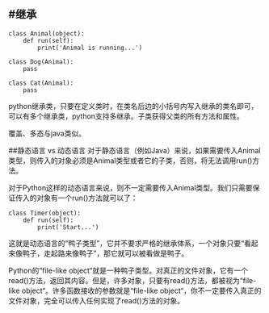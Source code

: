 #继承
---------------
    class Animal(object):
        def run(self):
            print('Animal is running...')

    class Dog(Animal):
        pass

    class Cat(Animal):
        pass

python继承类，只要在定义类时，在类名后边的小括号内写入继承的类名即可，可以有多个继承类，python支持多继承。子类获得父类的所有方法和属性。

覆盖、多态与java类似。

##静态语言 vs 动态语言
对于静态语言（例如Java）来说，如果需要传入Animal类型，则传入的对象必须是Animal类型或者它的子类，否则，将无法调用run()方法。

对于Python这样的动态语言来说，则不一定需要传入Animal类型。我们只需要保证传入的对象有一个run()方法就可以了：

    class Timer(object):
        def run(self):
            print('Start...')
这就是动态语言的“鸭子类型”，它并不要求严格的继承体系，一个对象只要“看起来像鸭子，走起路来像鸭子”，那它就可以被看做是鸭子。

Python的“file-like object“就是一种鸭子类型。对真正的文件对象，它有一个read()方法，返回其内容。但是，许多对象，只要有read()方法，都被视为“file-like object“。许多函数接收的参数就是“file-like object“，你不一定要传入真正的文件对象，完全可以传入任何实现了read()方法的对象。

